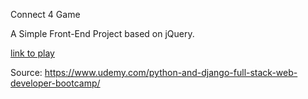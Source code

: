 Connect 4 Game

A Simple Front-End Project based on jQuery.

[link to play](https://maxinimize.github.io/Connect4/)

Source: https://www.udemy.com/python-and-django-full-stack-web-developer-bootcamp/
